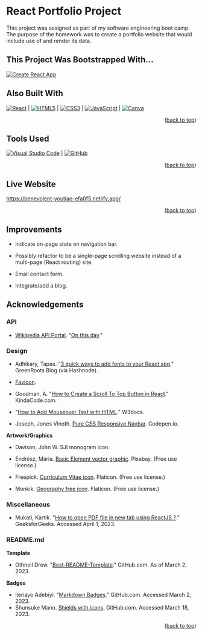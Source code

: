 <a name="readme-top"></a>

# React Portfolio Project

This project was assigned as part of my software engineering boot camp. The purpose of the homework was to create a portfolio website that would include use of and render its data.

## This Project Was Bootstrapped With...

[![Create React App](https://img.shields.io/static/v1?style=for-the-badge&message=Create+React+App&color=222222&logo=Create+React+App&logoColor=09D3AC&label=)](https://github.com/facebook/create-react-app)

## Also Built With

[![React](https://img.shields.io/badge/react-%2320232a.svg?style=for-the-badge&logo=react&logoColor=%2361DAFB)](https://react.dev/) | [![HTML5](https://img.shields.io/badge/html5-%23E34F26.svg?style=for-the-badge&logo=html5&logoColor=white)](https://html5.org/) | [![CSS3](https://img.shields.io/badge/css3-%231572B6.svg?style=for-the-badge&logo=css3&logoColor=white)](https://www.w3.org/Style/CSS/) | [![JavaScript](https://img.shields.io/badge/javascript-%23323330.svg?style=for-the-badge&logo=javascript&logoColor=%23F7DF1E)](https://www.javascript.com/) | [![Canva](https://img.shields.io/badge/Canva-%2300C4CC.svg?style=for-the-badge&logo=Canva&logoColor=white)](https://www.canva.com/)

<p align="right">(<a href="#readme-top">back to top</a>)</p>

## Tools Used

[![Visual Studio Code](https://img.shields.io/badge/Visual%20Studio%20Code-0078d7.svg?style=for-the-badge&logo=visual-studio-code&logoColor=white)](https://code.visualstudio.com/) | [![GitHub](https://img.shields.io/badge/github-%23121011.svg?style=for-the-badge&logo=github&logoColor=white)](https://github.com/)

<p align="right">(<a href="#readme-top">back to top</a>)</p>

## Live Website

https://benevolent-youtiao-efa0f5.netlify.app/

<p align="right">(<a href="#readme-top">back to top</a>)</p>

## Improvements

- Indicate on-page state on navigation bar.

- Possibly refactor to be a single-page scrolling website instead of a multi-page (React routing) site.

- Email contact form.

- Integrate/add a blog.

## Acknowledgements

### API

- [Wikipedia API Portal](https://github.com/phalt). "[On this day](https://api.wikimedia.org/wiki/API_reference/Feed/On_this_day)."

### Design

- Adhikary, Tapas. "[3 quick ways to add fonts to your React app](https://blog.greenroots.info/3-quick-ways-to-add-fonts-to-your-react-app)." GreenRoots Blog (via Hashnode).

- [Favicon](https://favicon.io/).

- Goodman, A. "[How to Create a Scroll To Top Button in React](https://www.kindacode.com/article/how-to-create-a-scroll-to-top-button-in-react/)." KindaCode.com.

- "[How to Add Mouseover Text with HTML](https://www.w3docs.com/snippets/html/how-to-add-a-mouseover-text-with-html.html)." W3docs.

- Joseph, Jones Vinoth. [Pure CSS Responsive Navbar](https://codepen.io/jo_Geek/pen/xgbaEr). Codepen.io.

**Artwork/Graphics**

- Davison, John W. SJI monogram icon.

- Endrész, Mária. [Basic Element vector graphic](https://pixabay.com/vectors/basic-element-earth-air-water-fire-1663243/). Pixabay. (Free use license.)

- Freepick. [Curriculum Vitae icon](https://www.flaticon.com/free-icon/curriculum-vitae_909212). Flaticon. (Free use license.)

- Monkik. [Geography free icon](https://www.flaticon.com/free-icon/geography_3749841). Flaticon. (Free use license.)

### Miscellaneous

- Mukati, Kartik. "[How to open PDF file in new tab using ReactJS ?](https://www.geeksforgeeks.org/how-to-open-pdf-file-in-new-tab-using-reactjs/)." GeeksforGeeks. Accessed April 1, 2023.

### README.md

**Template**

- Othneil Drew. "[Best-README-Template](https://github.com/othneildrew/Best-README-Template)." GitHub.com. As of March 2, 2023.

**Badges**

- Ileriayo Adebiyi. "[Markdown Badges](https://github.com/Ileriayo/markdown-badges)." GitHub.com. Accessed March 2, 2023.
- Shunsuke Mano. [Shields with icons](https://github.com/progfay/shields-with-icon/blob/master/Snippets.md). GitHub.com. Accessed March 18, 2023.

<!-- MARKDOWN LINKS & IMAGES -->
<!-- https://www.markdownguide.org/basic-syntax/#reference-style-links -->

<p align="right">(<a href="#readme-top">back to top</a>)</p>

